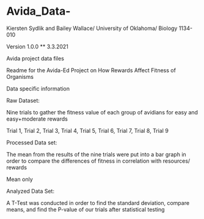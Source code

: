# Avida_Data-

Kiersten Sydlik and Bailey Wallace/ University of Oklahoma/ Biology 1134-010

Version 1.0.0 ** 3.3.2021
 
Avida project data files 

Readme for the Avida-Ed Project on How Rewards Affect Fitness of Organisms

Data specific information 

Raw Dataset:

Nine trials to gather the fitness value of each group of avidians for easy and easy+moderate rewards 

Trial 1, Trial 2, Trial 3, Trial 4, Trial 5, Trial 6, Trial 7, Trial 8, Trial 9

Processed Data set: 

The mean from the results of the nine trials were put into a bar graph in order to compare the differences of fitness in correlation with resources/ rewards 

Mean only 

Analyzed Data Set:

A T-Test was conducted in order to find the standard deviation, compare means, and find the P-value of our trials after statistical testing
